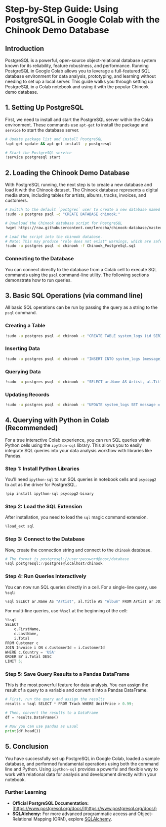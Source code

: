 # Step-by-Step Guide: Using PostgreSQL in Google Colab with the Chinook Demo Database

## Introduction

PostgreSQL is a powerful, open-source object-relational database system known for its reliability, feature robustness, and performance. Running PostgreSQL in Google Colab allows you to leverage a full-featured SQL database environment for data analysis, prototyping, and learning without needing to set up a local server. This guide walks you through setting up PostgreSQL in a Colab notebook and using it with the popular Chinook demo database.

## 1. Setting Up PostgreSQL

First, we need to install and start the PostgreSQL server within the Colab environment. These commands use `apt-get` to install the package and `service` to start the database server.

```bash
# Update package list and install PostgreSQL
!apt-get update && apt-get install -y postgresql

# Start the PostgreSQL service
!service postgresql start
```

## 2. Loading the Chinook Demo Database

With PostgreSQL running, the next step is to create a new database and load it with the Chinook dataset. The Chinook database represents a digital media store, including tables for artists, albums, tracks, invoices, and customers.

```bash
# Switch to the default `postgres` user to create a new database named "chinook"
!sudo -u postgres psql -c "CREATE DATABASE chinook;"

# Download the Chinook database script for PostgreSQL
!wget https://raw.githubusercontent.com/lerocha/chinook-database/master/ChinookDatabase/DataSources/Chinook_PostgreSql.sql

# Load the script into the chinook database.
# Note: This may produce "role does not exist" warnings, which are safe to ignore for this demo.
!sudo -u postgres psql -d chinook -f Chinook_PostgreSql.sql
```

### Connecting to the Database

You can connect directly to the database from a Colab cell to execute SQL commands using the `psql` command-line utility. The following sections demonstrate how to run queries.

## 3. Basic SQL Operations (via command line)

All basic SQL operations can be run by passing the query as a string to the `psql` command.

### Creating a Table

```bash
!sudo -u postgres psql -d chinook -c "CREATE TABLE system_logs (id SERIAL PRIMARY KEY, message TEXT, timestamp TIMESTAMPTZ DEFAULT NOW());"
```

### Inserting Data

```bash
!sudo -u postgres psql -d chinook -c "INSERT INTO system_logs (message) VALUES ('System initialized successfully.');"
```

### Querying Data

```bash
!sudo -u postgres psql -d chinook -c "SELECT ar.Name AS Artist, al.Title AS Album FROM Artist ar JOIN Album al ON ar.ArtistId = al.ArtistId ORDER BY ar.Name LIMIT 10;"
```

### Updating Records

```bash
!sudo -u postgres psql -d chinook -c "UPDATE system_logs SET message = 'System status: OK' WHERE id = 1;"
```

## 4. Querying with Python in Colab (Recommended)

For a true interactive Colab experience, you can run SQL queries within Python cells using the `ipython-sql` library. This allows you to easily integrate SQL queries into your data analysis workflow with libraries like Pandas.

### Step 1: Install Python Libraries

You'll need `ipython-sql` to run SQL queries in notebook cells and `psycopg2` to act as the driver for PostgreSQL.

```python
!pip install ipython-sql psycopg2-binary
```

### Step 2: Load the SQL Extension

After installation, you need to load the `sql` magic command extension.

```python
%load_ext sql
```

### Step 3: Connect to the Database

Now, create the connection string and connect to the `chinook` database.

```python
# The format is postgresql://user:password@host/database
%sql postgresql://postgres@localhost/chinook
```

### Step 4: Run Queries Interactively

You can now run SQL queries directly in a cell. For a single-line query, use `%sql`:

```python
%sql SELECT ar.Name AS "Artist", al.Title AS "Album" FROM Artist ar JOIN Album al ON ar.ArtistId = al.ArtistId ORDER BY ar.Name LIMIT 5;
```

For multi-line queries, use `%%sql` at the beginning of the cell:

```python
%%sql
SELECT
    c.FirstName,
    c.LastName,
    i.Total
FROM Customer c
JOIN Invoice i ON c.CustomerId = i.CustomerId
WHERE c.Country = 'USA'
ORDER BY i.Total DESC
LIMIT 5;
```

### Step 5: Save Query Results to a Pandas DataFrame

This is the most powerful feature for data analysis. You can assign the result of a query to a variable and convert it into a Pandas DataFrame.

```python
# First, run the query and assign the results
results = %sql SELECT * FROM Track WHERE UnitPrice > 0.99;

# Then, convert the results to a DataFrame
df = results.DataFrame()

# Now you can use pandas as usual
print(df.head())
```

## 5. Conclusion

You have successfully set up PostgreSQL in Google Colab, loaded a sample database, and performed fundamental operations using both the command line and Python. Using `ipython-sql` provides a powerful and flexible way to work with relational data for analysis and development directly within your notebook.

### Further Learning

- **Official PostgreSQL Documentation:** [https://www.postgresql.org/docs/](https://www.postgresql.org/docs/)
- **SQLAlchemy:** For more advanced programmatic access and Object-Relational Mapping (ORM), explore [SQLAlchemy](https://www.sqlalchemy.org/).